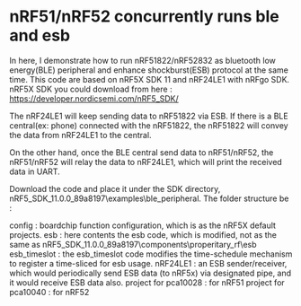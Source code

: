# nRF51/nRF52 concurrently runs ble and esb
In here, I demonstrate how to run nRF51822/nRF52832 as bluetooth low energy(BLE) peripheral and enhance shockburst(ESB) protocol at the same time. This code are based on nRF5X SDK 11 and nRF24LE1 with nRFgo SDK. 
nRF5X SDK you could download from here : https://developer.nordicsemi.com/nRF5_SDK/


The nRF24LE1 will keep sending data to nRF51822 via ESB. If there is a BLE central(ex: phone) connected with the nRF51822, the nRF51822 will convey the data from nRF24LE1 to the central.

On the other hand, once the BLE central send data to nRF51/nRF52, the nRF51/nRF52 will relay the data to nRF24LE1, which will print the received data in UART.

Download the code and place it under the SDK directory, nRF5_SDK_11.0.0_89a8197\examples\ble_peripheral. 
The folder structure be : 

config : boardchip function configuration, which is as the nRF5X default projects.
esb : here contents the esb code, which is modified, not as the same as nRF5_SDK_11.0.0_89a8197\components\properitary_rf\esb
esb_timeslot : the esb_timeslot code modifies the time-schedule mechanism to register a time-sliced for esb usage.
nRF24LE1 : an ESB sender/receiver, which would periodically send ESB data (to nRF5x) via designated pipe, and it would receive ESB data also.
project for pca10028 : for nRF51
project for pca10040 : for nRF52



